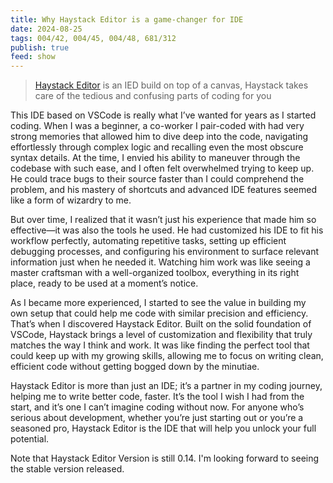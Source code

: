 ```yaml
---
title: Why Haystack Editor is a game-changer for IDE
date: 2024-08-25
tags: 004/42, 004/45, 004/48, 681/312
publish: true
feed: show
---
```

> [Haystack Editor](https://haystackeditor.com/) is an IED build on top of a canvas, Haystack takes care of the tedious and confusing parts of coding for you

This IDE based on VSCode is really what I’ve wanted for years as I started coding. When I was a beginner, a co-worker I pair-coded with had very strong memories that allowed him to dive deep into the code, navigating effortlessly through complex logic and recalling even the most obscure syntax details. At the time, I envied his ability to maneuver through the codebase with such ease, and I often felt overwhelmed trying to keep up. He could trace bugs to their source faster than I could comprehend the problem, and his mastery of shortcuts and advanced IDE features seemed like a form of wizardry to me.

But over time, I realized that it wasn’t just his experience that made him so effective—it was also the tools he used. He had customized his IDE to fit his workflow perfectly, automating repetitive tasks, setting up efficient debugging processes, and configuring his environment to surface relevant information just when he needed it. Watching him work was like seeing a master craftsman with a well-organized toolbox, everything in its right place, ready to be used at a moment’s notice.

As I became more experienced, I started to see the value in building my own setup that could help me code with similar precision and efficiency. That’s when I discovered Haystack Editor. Built on the solid foundation of VSCode, Haystack brings a level of customization and flexibility that truly matches the way I think and work. It was like finding the perfect tool that could keep up with my growing skills, allowing me to focus on writing clean, efficient code without getting bogged down by the minutiae.

Haystack Editor is more than just an IDE; it’s a partner in my coding journey, helping me to write better code, faster. It’s the tool I wish I had from the start, and it’s one I can’t imagine coding without now. For anyone who’s serious about development, whether you’re just starting out or you’re a seasoned pro, Haystack Editor is the IDE that will help you unlock your full potential.

Note that Haystack Editor Version is still 0.14. I'm looking forward to seeing the stable version released.